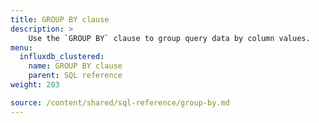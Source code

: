 ```yaml
---
title: GROUP BY clause
description: > 
    Use the `GROUP BY` clause to group query data by column values.
menu:
  influxdb_clustered:
    name: GROUP BY clause
    parent: SQL reference
weight: 203

source: /content/shared/sql-reference/group-by.md
---
```


<!-- 
The content of this page is at /content/shared/sql-reference/group-by.md
-->
